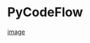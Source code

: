 # PyCodeFlow
[image](https://user-images.githubusercontent.com/56073720/189490830-ebfb2aa9-3386-412a-b1ae-cebe5775becc.png)
